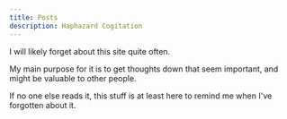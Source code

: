 ```yaml
---
title: Posts
description: Haphazard Cogitation
---
```

I will likely forget about this site quite often.

My main purpose for it is to get thoughts down that seem important, and might be valuable to other people.

If no one else reads it, this stuff is at least here to remind me when I've forgotten about it.
